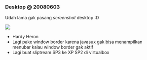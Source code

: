 ### Desktop @ 20080603

Udah lama gak pasang _screenshot_ desktop :D

[![](http://kriwil.com/images/11t.png)](http://kriwil.com/images/11.png)

* Hardy Heron
* Lagi pake window border karena javasux gak bisa menampilkan menubar kalau window border gak aktif
* Lagi buat sliptream SP3 ke XP SP2 di virtualbox

<!-- {"time": "2008-06-03 04:51:04", "title": "Desktop @ 20080603"} -->
